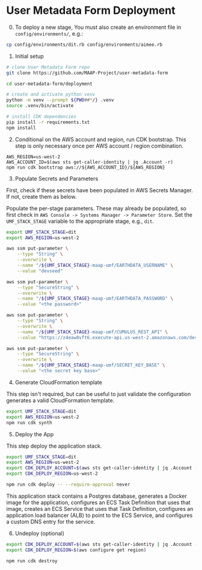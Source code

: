 # User Metadata Form Deployment

0. To deploy a new stage, You must also create an environment file in `config/environments/`, e.g.:

```bash
cp config/environments/dit.rb config/environments/aimee.rb
```

1. Initial setup

```bash
# clone User Metadata Form repo
git clone https://github.com/MAAP-Project/user-metadata-form

cd user-metadata-form/deployment

# create and activate python venv
python -m venv --prompt ${PWD##*/} .venv
source .venv/bin/activate

# install CDK dependencies
pip install -r requirements.txt
npm install
```

2. Conditional on the AWS account and region, run CDK bootstrap. This step is only necessary once per AWS account / region combination.

```
AWS_REGION=us-west-2
AWS_ACCOUNT_ID=$(aws sts get-caller-identity | jq .Account -r)
npm run cdk bootstrap aws://${AWS_ACCOUNT_ID}/${AWS_REGION}
```

3. Populate Secrets and Parameters

First, check if these secrets have been populated in AWS Secrets Manager. If not, create them as below.

Populate the per-stage parameters. These may already be populated, so first check in `AWS Console -> Systems Manager -> Parameter Store`. Set the `UMF_STACK_STAGE` variable to the appropriate stage, e.g., `dit`.

```bash
export UMF_STACK_STAGE=dit
export AWS_REGION=us-west-2

aws ssm put-parameter \
    --type "String" \
    --overwrite \
    --name "/${UMF_STACK_STAGE}-maap-umf/EARTHDATA_USERNAME" \
    --value "devseed"

aws ssm put-parameter \
    --type "SecureString" \
    --overwrite \
    --name "/${UMF_STACK_STAGE}-maap-umf/EARTHDATA_PASSWORD" \
    --value "<the password>"

aws ssm put-parameter \
    --type "String" \
    --overwrite \
    --name "/${UMF_STACK_STAGE}-maap-umf/CUMULUS_REST_API" \
    --value "https://z4eaw8vft6.execute-api.us-west-2.amazonaws.com/dev/"

aws ssm put-parameter \
    --type "SecureString" \
    --overwrite \
    --name "/${UMF_STACK_STAGE}-maap-umf/SECRET_KEY_BASE" \
    --value "<the secret key base>"
```

4. Generate CloudFormation template

This step isn't required, but can be useful to just validate the configuration generates
a valid CloudFormation template.

```bash
export UMF_STACK_STAGE=dit
export AWS_REGION=us-west-2
npm run cdk synth
```

5. Deploy the App

This step deploy the application stack.

```bash
export UMF_STACK_STAGE=dit
export AWS_REGION=us-west-2
export CDK_DEPLOY_ACCOUNT=$(aws sts get-caller-identity | jq .Account -r)
export CDK_DEPLOY_REGION=us-west-2

npm run cdk deploy -- --require-approval never
```

This application stack contains a Postgres database, generates a Docker image for the application, configures an ECS Task Definition that uses that image, creates an ECS Service that uses that Task Definition, configures an application load balancer (ALB) to point to the ECS Service, and configures a custom DNS entry for the service.

6. Undeploy (optional)

```bash
export CDK_DEPLOY_ACCOUNT=$(aws sts get-caller-identity | jq .Account -r)
export CDK_DEPLOY_REGION=$(aws configure get region)

npm run cdk destroy
```
